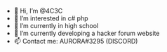 - 👋 Hi, I’m @4C3C
- 👀 I’m interested in c# php 
- 🌱 I’m currently in high school
- 💞️ I’m currently developing a hacker forum website
- 📫 Contact me: AURORA#3295 (DISCORD)
